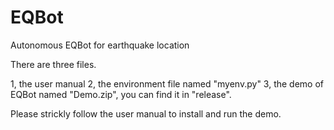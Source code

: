 # EQBot
Autonomous EQBot for earthquake location

There are three files.

1, the user manual 
2, the environment file named "myenv.py"
3, the demo of EQBot named "Demo.zip", you can find it in "release".

Please strickly follow the user manual to install and run the demo.
